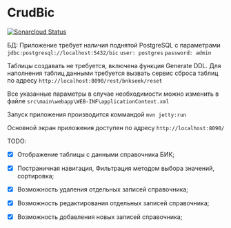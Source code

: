 # CrudBic

[![Sonarcloud Status](https://sonarcloud.io/api/project_badges/measure?project=ru.letnes%3ACrudBic&metric=alert_status)](https://sonarcloud.io/dashboard?id=ru.letnes%3ACrudBic)

БД: Приложение требует наличия поднятой PostgreSQL с параметрами
`jdbc:postgresql://localhost:5432/bic`
`user: postgres`
`password: admin`

Таблицы создавать не требуется, включена функция Generate DDL. 
Для наполнения таблиц данными требуется вызвать сервис сброса таблиц по адресу `http://localhost:8090/rest/bnkseek/reset`

Все указанные параметры в случае необходимости можно изменить в файле `src\main\webapp\WEB-INF\applicationContext.xml`

Запуск приложения производится коммандой `mvn jetty:run`

Основной экран приложения доступен по адресу `http://localhost:8090/`

TODO:
 - [x] Отображение таблицы с данными справочника БИК;
 - [x] Постраничная навигация, Фильтрация методом выбора значений, сортировка;
 - [x] Возможность удаления отдельных записей справочника;
 - [x] Возможность редактирования отдельных записей справочника;
 - [x] Возможность добавления новых записей справочника;

